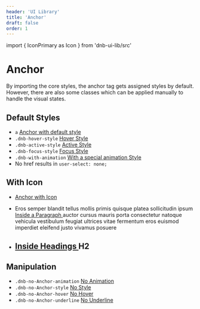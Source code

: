 ```yaml
---
header: 'UI Library'
title: 'Anchor'
draft: false
order: 1
---
```


import { IconPrimary as Icon } from 'dnb-ui-lib/src'

# Anchor

By importing the core styles, the anchor tag gets assigned styles by default. However, there are also some classes which can be applied manually to handle the visual states.

## Default Styles

- `a` <a href="/" >Anchor with default style</a>
- `.dnb-hover-style` <a href="/" class="dnb-hover-style">Hover Style</a>
- `.dnb-active-style` <a href="/" class="dnb-active-style">Active Style</a>
- `.dnb-focus-style` <a href="/" class="dnb-focus-style">Focus Style</a>
- `.dnb-with-animation` <a href="/" class="dnb-with-animation">With a special animation Style</a>
- <a>No href</a> results in `user-select: none;`

## With Icon

- <a href="/">Anchor with Icon <Icon icon="chevron_right" /></a>
- <p>
    Eros semper blandit tellus mollis primis quisque platea sollicitudin
    ipsum <a href="/">Inside a Paragraph <Icon icon="bell" /></a> auctor cursus mauris porta consectetur natoque vehicula vestibulum feugiat ultrices vitae fermentum eros euismod imperdiet eleifend justo vivamus posuere
  </p>
- <h2>
   <a href="/">Inside Headings <Icon icon="bell" /></a> H2
  </h2>

## Manipulation

- `.dnb-no-Anchor-animation` <a href="/" class="dnb-no-Anchor-animation">No Animation</a>
- `.dnb-no-Anchor-style` <a href="/" class="dnb-no-Anchor-style">No Style</a>
- `.dnb-no-Anchor-hover` <a href="/" class="dnb-no-Anchor-hover">No Hover</a>
- `.dnb-no-Anchor-underline` <a href="/" class="dnb-no-Anchor-underline">No Underline</a>
